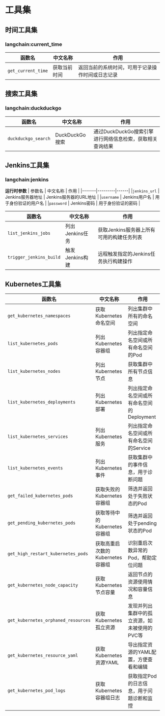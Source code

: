 # 工具集

##  时间工具集

### langchain:current_time

| 函数名 | 中文名称 | 作用 |
|-------|---------|------|
| `get_current_time` | 获取当前时间 | 返回当前的系统时间，可用于记录操作时间或日志记录 |

## 搜索工具集

### langchain:duckduckgo

| 函数名 | 中文名称 | 作用 |
|-------|---------|------|
| `duckduckgo_search` | DuckDuckGo搜索 | 通过DuckDuckGo搜索引擎进行网络信息检索，获取相关查询结果 |


## Jenkins工具集

### langchain:jenkins

**运行时参数**
| 参数名 | 中文名称 | 作用 |
|-------|---------|------|
|`jenkins_url` | Jenkins服务器地址 | Jenkins服务器的URL地址 |
|`username` | Jenkins用户名 | 用于身份验证的用户名 |
|`password` | Jenkins密码 | 用于身份验证的密码 |

| 函数名 | 中文名称 | 作用 |
|-------|---------|------|
| `list_jenkins_jobs` | 列出Jenkins任务 | 获取Jenkins服务器上所有可用的构建任务列表 |
| `trigger_jenkins_build` | 触发Jenkins构建 | 远程触发指定的Jenkins任务执行构建操作 |

## Kubernetes工具集

| 函数名 | 中文名称 | 作用 |
|-------|---------|------|
| `get_kubernetes_namespaces` | 获取Kubernetes命名空间 | 列出集群中所有的命名空间 |
| `list_kubernetes_pods` | 列出Kubernetes容器组 | 列出指定命名空间或所有命名空间的Pod |
| `list_kubernetes_nodes` | 列出Kubernetes节点 | 获取集群中所有节点信息 |
| `list_kubernetes_deployments` | 列出Kubernetes部署 | 列出指定命名空间或所有命名空间的Deployment |
| `list_kubernetes_services` | 列出Kubernetes服务 | 列出指定命名空间或所有命名空间的Service |
| `list_kubernetes_events` | 列出Kubernetes事件 | 获取集群中的事件信息，用于诊断问题 |
| `get_failed_kubernetes_pods` | 获取失败的Kubernetes容器组 | 筛选并返回处于失败状态的Pod |
| `get_pending_kubernetes_pods` | 获取等待中的Kubernetes容器组 | 筛选并返回处于pending状态的Pod |
| `get_high_restart_kubernetes_pods` | 获取高重启次数的Kubernetes容器组 | 识别重启次数异常的Pod，帮助定位问题 |
| `get_kubernetes_node_capacity` | 获取Kubernetes节点容量 | 返回节点的资源使用情况和容量信息 |
| `get_kubernetes_orphaned_resources` | 获取Kubernetes孤立资源 | 发现并列出集群中的孤立资源，如未被使用的PVC等 |
| `get_kubernetes_resource_yaml` | 获取Kubernetes资源YAML | 导出指定资源的YAML配置，方便查看和编辑 |
| `get_kubernetes_pod_logs` | 获取Kubernetes容器组日志 | 获取指定Pod的日志信息，用于问题诊断和监控 |
